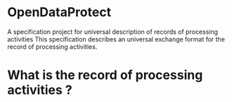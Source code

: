 # OpenDataProtect

A specification project for universal description of records of processing activities
This specification describes an universal exchange format for the record of processing activities.

# What is the record of processing activities ?
